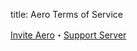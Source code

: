 title: Aero Terms of Service


[Invite Aero](https://discord.com/api/oauth2/authorize?client_id=912627846999052328&permissions=36768832&scope=applications.commands%20bot)・[Support Server](https://discord.gg/shtMdyphkH)
